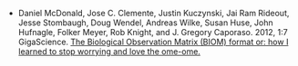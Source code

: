 * Daniel McDonald, Jose C. Clemente, Justin Kuczynski, Jai Ram Rideout, Jesse Stombaugh, Doug Wendel, Andreas Wilke, Susan Huse, John Hufnagle, Folker Meyer, Rob Knight, and J. Gregory Caporaso. 2012, 1:7 GigaScience. [The Biological Observation Matrix (BIOM) format or: how I learned to stop worrying and love the ome-ome.](https://doi.org/10.1186/2047-217X-1-7)